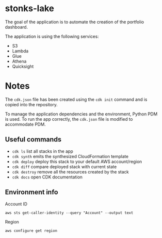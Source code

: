 # stonks-lake

The goal of the application is to automate the creation of the portfolio dashboard.

The application is using the following services:
- S3
- Lambda
- Glue
- Athena
- Quicksight

# Notes

The `cdk.json` file has been created using the `cdk init` command and is copied into the repository.

To manage the application dependencies and the environment, Python PDM is used.
To run the app correctly, the `cdk.json` file is modified to accommodate PDM.

## Useful commands

 * `cdk ls`          list all stacks in the app
 * `cdk synth`       emits the synthesized CloudFormation template
 * `cdk deploy`      deploy this stack to your default AWS account/region
 * `cdk diff`        compare deployed stack with current state
 * `cdk destroy`     remove all the resources created by the stack
 * `cdk docs`        open CDK documentation

## Environment info

Account ID
```
aws sts get-caller-identity --query "Account" --output text
```

Region
```
aws configure get region
```